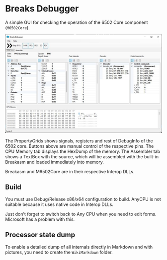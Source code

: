 # Breaks Debugger

A simple GUI for checking the operation of the 6502 Core component (`M6502Core`).

![concept](concept.jpg)

The PropertyGrids shows signals, registers and rest of DebugInfo of the 6502 core.
Buttons above are manual control of the respective pins.
The CPU Memory tab displays the HexDump of the memory.
The Assembler tab shows a TextBox with the source, which will be assembled with the built-in Breakasm and loaded immediately into memory.

Breakasm and M6502Core are in their respective Interop DLLs.

## Build

You must use Debug/Release x86/x64 configuration to build. AnyCPU is not suitable because it uses native code in Interop DLLs.

Just don't forget to switch back to Any CPU when you need to edit forms. Microsoft has a problem with this.

## Processor state dump

To enable a detailed dump of all internals directly in Markdown and with pictures, you need to create the `WikiMarkdown` folder.

